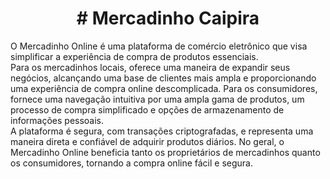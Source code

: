 <h1 align="center"># Mercadinho Caipira</h1>
O Mercadinho Online é uma plataforma de comércio eletrônico que visa simplificar a experiência de compra de produtos essenciais. 
<br>
Para os mercadinhos locais, oferece uma maneira de expandir seus negócios, alcançando uma base de clientes mais ampla e proporcionando uma experiência de compra online descomplicada. Para os consumidores, fornece uma navegação intuitiva por uma ampla gama de produtos, um processo de compra simplificado e opções de armazenamento de informações pessoais. 
<br>
A plataforma é segura, com transações criptografadas, e representa uma maneira direta e confiável de adquirir produtos diários. No geral, o Mercadinho Online beneficia tanto os proprietários de mercadinhos quanto os consumidores, tornando a compra online fácil e segura.